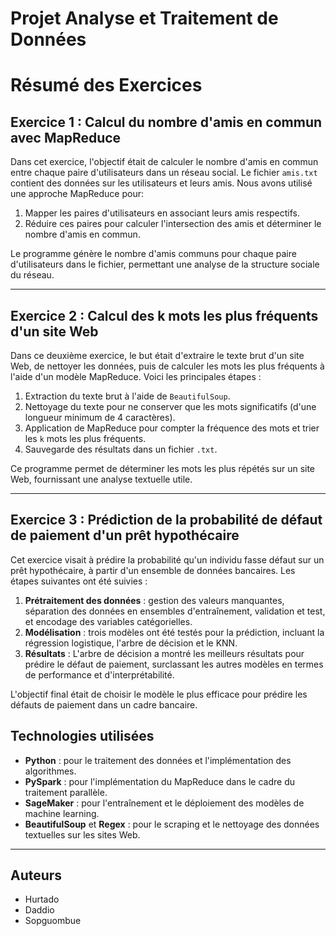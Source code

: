 # Projet Analyse et Traitement de Données
# Résumé des Exercices

## Exercice 1 : Calcul du nombre d'amis en commun avec MapReduce

Dans cet exercice, l'objectif était de calculer le nombre d'amis en commun entre chaque paire d'utilisateurs dans un réseau social. Le fichier `amis.txt` contient des données sur les utilisateurs et leurs amis. Nous avons utilisé une approche MapReduce pour:
1. Mapper les paires d'utilisateurs en associant leurs amis respectifs.
2. Réduire ces paires pour calculer l'intersection des amis et déterminer le nombre d'amis en commun.

Le programme génère le nombre d'amis communs pour chaque paire d'utilisateurs dans le fichier, permettant une analyse de la structure sociale du réseau.

---

## Exercice 2 : Calcul des k mots les plus fréquents d'un site Web

Dans ce deuxième exercice, le but était d'extraire le texte brut d'un site Web, de nettoyer les données, puis de calculer les mots les plus fréquents à l'aide d'un modèle MapReduce. Voici les principales étapes :
1. Extraction du texte brut à l'aide de `BeautifulSoup`.
2. Nettoyage du texte pour ne conserver que les mots significatifs (d'une longueur minimum de 4 caractères).
3. Application de MapReduce pour compter la fréquence des mots et trier les `k` mots les plus fréquents.
4. Sauvegarde des résultats dans un fichier `.txt`.

Ce programme permet de déterminer les mots les plus répétés sur un site Web, fournissant une analyse textuelle utile.

---

## Exercice 3 : Prédiction de la probabilité de défaut de paiement d'un prêt hypothécaire

Cet exercice visait à prédire la probabilité qu'un individu fasse défaut sur un prêt hypothécaire, à partir d'un ensemble de données bancaires. Les étapes suivantes ont été suivies :
1. **Prétraitement des données** : gestion des valeurs manquantes, séparation des données en ensembles d'entraînement, validation et test, et encodage des variables catégorielles.
2. **Modélisation** : trois modèles ont été testés pour la prédiction, incluant la régression logistique, l'arbre de décision et le KNN.
3. **Résultats** : L'arbre de décision a montré les meilleurs résultats pour prédire le défaut de paiement, surclassant les autres modèles en termes de performance et d'interprétabilité.

L'objectif final était de choisir le modèle le plus efficace pour prédire les défauts de paiement dans un cadre bancaire.

## Technologies utilisées

- **Python** : pour le traitement des données et l'implémentation des algorithmes.
- **PySpark** : pour l'implémentation du MapReduce dans le cadre du traitement parallèle.
- **SageMaker** : pour l'entraînement et le déploiement des modèles de machine learning.
- **BeautifulSoup** et **Regex** : pour le scraping et le nettoyage des données textuelles sur les sites Web.

---

## Auteurs
- Hurtado
- Daddio
- Sopguombue
